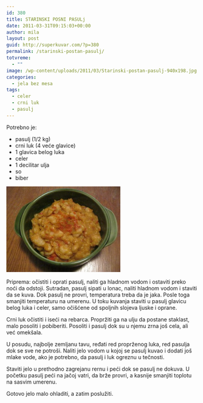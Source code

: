 ```yaml
---
id: 380
title: STARINSKI POSNI PASULj
date: 2011-03-31T09:15:03+00:00
author: mila
layout: post
guid: http://superkuvar.com/?p=380
permalink: /starinski-postan-pasulj/
totvreme:
  - ""
image: /wp-content/uploads/2011/03/Starinski-postan-pasulj-940x198.jpg
categories:
  - jela bez mesa
tags:
  - celer
  - crni luk
  - pasulj
---
```

Potrebno je:

  * pasulj (1/2 kg)
  * crni luk (4 veće glavice)
  * 1 glavica belog luka
  * celer
  * 1 decilitar ulja
  * so
  * biber

<img class="alignnone size-medium wp-image-2637" title="Starinski postan pasulj" src="/wp-content/uploads/2011/03/Starinski-postan-pasulj-300x225.jpg" alt="" width="300" height="225" /> 

Priprema: očistiti i oprati pasulj, naliti ga hladnom vodom i ostaviti preko noći da odstoji. Sutradan, pasulj sipati u lonac, naliti hladnom vodom i staviti da se kuva. Dok pasulj ne provri, temperatura treba da je jaka. Posle toga smanjiti temperaturu na umerenu. U toku kuvanja staviti u pasulj glavicu belog luka i celer, samo očišćene od spoljnih slojeva ljuske i oprane.

Crni luk očistiti i iseći na rebarca. Propržiti ga na ulju da postane staklast, malo posoliti i pobiberiti. Posoliti i pasulj dok su u njemu zrna još cela, ali već omekšala.

U posudu, najbolje zemljanu tavu, ređati red proprženog luka, red pasulja dok se sve ne potroši. Naliti jelo vodom u kojoj se pasulj kuvao i dodati još mlake vode, ako je potrebno, da pasulj i luk ogreznu u tečnosti.

Staviti jelo u prethodno zagrejanu rernu i peći dok se pasulj ne dokuva. U početku pasulj peći na jačoj vatri, da brže provri, a kasnije smanjiti toplotu na sasvim umerenu.

Gotovo jelo malo ohladiti, a zatim poslužiti.